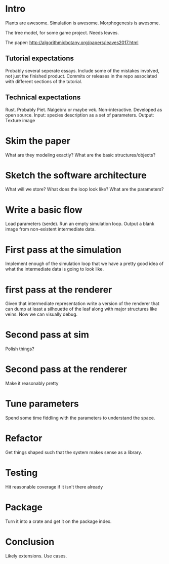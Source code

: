 # Intro

Plants are awesome. Simulation is awesome. Morphogenesis is awesome.

The tree model, for some game project. Needs leaves.

The paper: http://algorithmicbotany.org/papers/leaves2017.html

## Tutorial expectations

Probably several seperate essays. Include some of the mistakes involved, not just the finished product. Commits or releases in the repo associated with different sections of the tutorial.

## Technical expectations

Rust. Probably Piet. Nalgebra or maybe vek. Non-interactive. Developed as open source. Input: species description as a set of parameters. Output: Texture image

# Skim the paper

What are they modeling exactly? What are the basic structures/objects?

# Sketch the software architecture

What will we store? What does the loop look like? What are the parameters?

# Write a basic flow

Load parameters (serde). Run an empty simulation loop. Output a blank image from non-existent intermediate data.

# First pass at the simulation

Implement enough of the simulation loop that we have a pretty good idea of what the intermediate data is going to look like.

# first pass at the renderer

Given that intermediate representation write a version of the renderer that can dump at least a silhouette of the leaf along with major structures like veins. Now we can visually debug.

# Second pass at sim

Polish things?

# Second pass at the renderer

Make it reasonably pretty

# Tune parameters

Spend some time fiddling with the parameters to understand the space.

# Refactor

Get things shaped such that the system makes sense as a library.

# Testing

Hit reasonable coverage if it isn't there already

# Package

Turn it into a crate and get it on the package index.

# Conclusion

Likely extensions. Use cases.
